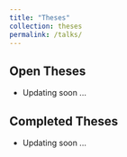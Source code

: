 ```yaml
---
title: "Theses"
collection: theses
permalink: /talks/
---
```


Open Theses
----
* Updating soon ...

Completed Theses
----
* Updating soon ...
